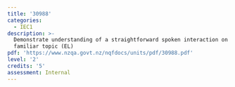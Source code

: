 ```yaml
---
title: '30988'
categories:
  - IEC1
description: >-
  Demonstrate understanding of a straightforward spoken interaction on a
  familiar topic (EL)
pdf: 'https://www.nzqa.govt.nz/nqfdocs/units/pdf/30988.pdf'
level: '2'
credits: '5'
assessment: Internal
---
```


